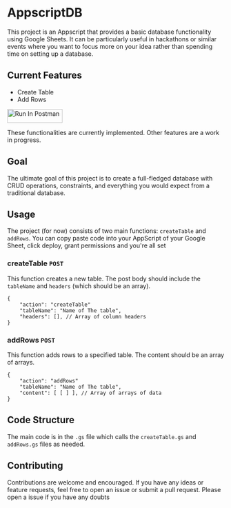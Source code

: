 # AppscriptDB

This project is an Appscript that provides a basic database functionality using Google Sheets. It can be particularly useful in hackathons or similar events where you want to focus more on your idea rather than spending time on setting up a database.

## Current Features

- Create Table
- Add Rows

[<img src="https://run.pstmn.io/button.svg" alt="Run In Postman" style="width: 128px; height: 32px;">](https://god.gw.postman.com/run-collection/31980013-67a4199a-d1d6-4dd2-b807-7a9a30086cf4?action=collection%2Ffork&source=rip_markdown&collection-url=entityId%3D31980013-67a4199a-d1d6-4dd2-b807-7a9a30086cf4%26entityType%3Dcollection%26workspaceId%3D5bbf4e11-4fa3-45d5-97d0-9bcdb2ab6931)

These functionalities are currently implemented. Other features are a work in progress.

## Goal

The ultimate goal of this project is to create a full-fledged database with CRUD operations, constraints, and everything you would expect from a traditional database.

## Usage

The project (for now) consists of two main functions: `createTable` and `addRows`.
You can copy paste code into your AppScript of your Google Sheet, click deploy, grant permissions and you're all set

### createTable `POST`

This function creates a new table. The post body should include the `tableName` and `headers` (which should be an array).

```
{
    "action": "createTable"
    "tableName": "Name of The table",
    "headers": [], // Array of column headers
}
```

### addRows `POST`

This function adds rows to a specified table. The content should be an array of arrays.

```
{
    "action": "addRows"
    "tableName": "Name of The table",
    "content": [ [ ] ], // Array of arrays of data
}
```

## Code Structure

The main code is in the `.gs` file which calls the `createTable.gs` and `addRows.gs` files as needed.

## Contributing

Contributions are welcome and encouraged. If you have any ideas or feature requests, feel free to open an issue or submit a pull request. Please open a issue if you have any doubts

